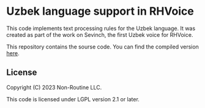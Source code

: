 # Uzbek language support in RHVoice

This code implements text processing rules for the Uzbek language. It was created as part of the work on Sevinch, the first Uzbek voice for RHVoice.

This repository contains the sourse code. You can find the compiled version [here](https://github.com/RHVoice/Uzbek-bin).

## License

Copyright (C) 2023 Non-Routine LLC.

This code is licensed under LGPL version 2.1 or later.
